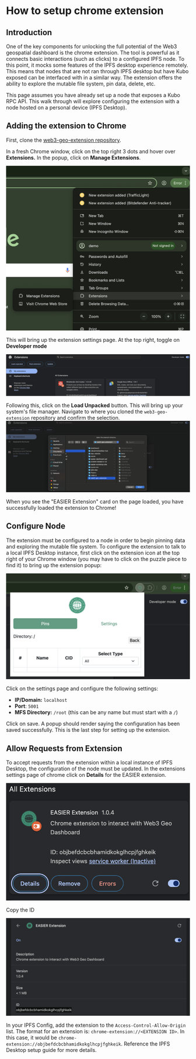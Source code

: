 # How to setup chrome extension

## Introduction

One of the key components for unlocking the full potential of the Web3 geospatial dashboard is the chrome extension. The tool is powerful as it connects basic interactions (such as clicks) to a configured IPFS node. To this point, it mocks some features of the IPFS desktop experience remotely. This means that nodes that are not ran through IPFS desktop but have Kubo exposed can be interfaced with in a similar way. The extension offers the ability to explore the mutable file system, pin data, delete, etc.

This page assumes you have already set up a node that exposes a Kubo RPC API. This walk through will explore configuring the extension with a node hosted on a personal device (IPFS Desktop).

## Adding the extension to Chrome

First, clone the <a href="https://github.com/DecentralizedGeo/web3-geo-extension" target="_blank">web3-geo-extension repository</a>.

In a fresh Chrome window, click on the top right 3 dots and hover over **Extensions.** In the popup, click on **Manage Extensions**.

![1744080995167](image/how-to-setup-extension/1744080995167.png)

This will bring up the extension settings page. At the top right, toggle on **Developer mode**

![1744081139426](image/how-to-setup-extension/1744081139426.png)

Following this, click on the **Load Unpacked** button. This will bring up your system's file manager. Navigate to where you cloned the `web3-geo-extension` repository and confirm the selection.![1744081284873](image/how-to-setup-extension/1744081284873.png)

When you see the "EASIER Extension" card on the page loaded, you have successfully loaded the extension to Chrome!

## Configure Node

The extension must be configured to a node in order to begin pinning data and exploring the mutable file system. To configure the extension to talk to a local IPFS Desktop instance, first click on the extension icon at the top right of your Chrome window (you may have to click on the puzzle piece to find it) to bring up the extension popup:

![1744081640067](image/how-to-setup-extension/1744081640067.png)

Click on the settings page and configure the following settings:

* **IP/Domain:** `localhost`
* **Port**: `5001`
* **MFS Directory:** `/root` (this can be any name but must start with a `/`)

Click on save. A popup should render saying the configuration has been saved successfully. This is the last step for setting up the extension.

## Allow Requests from Extension

To accept requests from the extension within a local instance of IPFS Desktop, the configuration of the node must be updated. In the extensions settings page of chrome click on **Details** for the EASIER extension.

![1744081887684](image/how-to-setup-extension/1744081887684.png)

Copy the ID

![1744081907768](image/how-to-setup-extension/1744081907768.png)

In your IPFS Config, add the extension to the `Access-Control-Allow-Origin` list. The format for an extension is: `chrome-extension://<EXTENSION ID>`. In this case, it would be `chrome-extension://objbefdcbcbhamidkokglhcpjfghkeik`. Reference the IPFS Desktop setup guide for more details.
